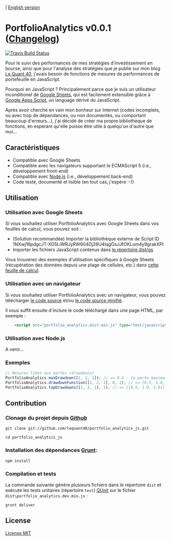 | [English version](readme.en.md)

# PortfolioAnalytics v0.0.1 ([Changelog](changelog.md))

[![Travis Build Status](https://travis-ci.org/lequant40/portfolio_analytics_js.svg?style=flat)](https://travis-ci.org/lequant40/portfolio_analytics_js)

Pour le suivi des performances de mes stratégies d'investissement en bourse, ainsi que pour l'analyse des stratégies que je publie sur mon blog [Le Quant 40](http://www.lequant40.com/), j'avais besoin de fonctions de mesures de performances de portefeuille en JavaScript.

Pourquoi en JavaScript ? Principalement parce que je suis un utilisateur inconditionel de [Google Sheets](https://www.google.fr/intl/fr/sheets/about/), qui est facilement extensible grâce à [Google Apps Script](https://developers.google.com/apps-script/), un language dérivé du JavaScript. 

Après avoir cherché en vain mon bonheur sur Internet (codes incomplets, ou avec trop de dépendances, ou non documentés, ou comportant beaucoup d'erreurs...), j'ai décidé de créer ma propre bibliothèque de fonctions, en espérant qu'elle puisse être utile à quelqu'un d'autre que moi...

## Caractéristiques

- Compatible avec Google Sheets
- Compatible avec les navigateurs supportant le ECMAScript 5 (i.e., développement front-end)
- Compatible avec [Node.js](https://nodejs.org/) (i.e., développement back-end)
- Code testé, documenté et lisible (en tout cas, j'espère :-))

## Utilisation

### Utilisation avec Google Sheets

Si vous souhaitez utiliser PortfolioAnalytics avec Google Sheets dans vos feuilles de calcul, vous pouvez soit :

- (Solution recommandée) Importer la bibliothèque externe de Script ID 1NXwj16pdgcJT-XG5LiWRJyRW604Dj26U4lqgGsJJfOKLum4y9grakXPI
- Importer les fichiers JavaScript contenus dans [le répertoire dist/gs](https://github.com/lequant40/portfolio_analytics_js/tree/master/dist/gs)

Vous trouverez des exemples d'utilisation spécifiques à Google Sheets (récupération des données depuis une plage de cellules, etc.) dans [cette feuille de calcul](https://docs.google.com/spreadsheets/d/16FDa3mhrvo8FTD62ravszhMZEkR-gIpipK4uLRNbj-o/edit?usp=sharing).

### Utilisation avec un navigateur

Si vous souhaitez utiliser PortfolioAnalytics avec un navigateur, vous pouvez télécharger [le code source](http://raw.github.com/lequant40/portfolio_analytics_js/master/dist/portfolio_analytics.dist.js) et/ou [le code source minifié](http://raw.github.com/lequant40/portfolio_analytics_js/master/dist/portfolio_analytics.dist.min.js).

Il vous suffit ensuite d'inclure le code téléchargé dans une page HTML, par exemple :

```html
	<script src="portfolio_analytics.dist.min.js" type="text/javascript"></script>
```

### Utilisation avec Node.js

A venir...

### Exemples

```js
// Mesures liées aux pertes (drawdowns)
PortfolioAnalytics.maxDrawdown([1, 2, 1]); // == 0.5 - la perte maximale (maximum drawdown)
PortfolioAnalytics.drawdownFunction([1, 2, 1], 0, 2); // == [0.5, 1.0, 2.0] - la fonction de pertes (drawdown function)
PortfolioAnalytics.topDrawdowns([1, 2, 1], 1); // == [[0.5, 1.0, 2.0]] - les 'n' pertes maximales (second largest drawdown, and more generally, the 'n' largest drawdowns)
```


## Contribution

### Clonage du projet depuis [Github](https://github.com/)

```
git clone git://github.com/lequant40/portfolio_analytics_js.git

cd portfolio_analytics_js
```

### Installation des dépendances [Grunt](http://gruntjs.com/):

```
npm install
```

### Compilation et tests

La commande suivante génère plusieurs fichiers dans le répertoire `dist` et exécute les tests unitaires (répertoire `test`) [QUnit](https://qunitjs.com/) sur le fichier `dist\portfolio_analytics.dev.min.js` :

```
grunt deliver
```


## License

[License MIT](https://fr.wikipedia.org/wiki/Licence_MIT)

